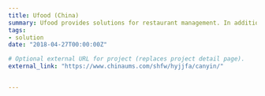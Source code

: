```yaml
---
title: Ufood (China)
summary: Ufood provides solutions for restaurant management. In addition to designed applications for PCs, tablets and POS terminals, restaurant management websites, we have also created customized WeChat accounts for restaurants and customers to facilitate reserving, ordering and payment. As a project manager, I supervised 10 employees and manage accounts for over 1000 different restaurants. I am responsible for sorting out customer feedback, arranging development tasks, and keeping the system running smoothly.
tags:
- solution
date: "2018-04-27T00:00:00Z"

# Optional external URL for project (replaces project detail page).
external_link: "https://www.chinaums.com/shfw/hyjjfa/canyin/"


---
```


